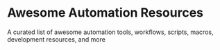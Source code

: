 # Awesome Automation Resources
A curated list of awesome automation tools, workflows, scripts, macros, development resources, and more
